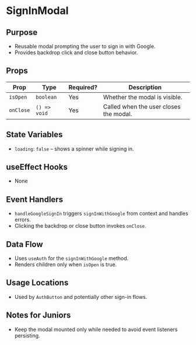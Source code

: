 # SignInModal

## Purpose
- Reusable modal prompting the user to sign in with Google.
- Provides backdrop click and close button behavior.

## Props
| Prop | Type | Required? | Description |
| ---- | ---- | --------- | ----------- |
| `isOpen` | `boolean` | Yes | Whether the modal is visible. |
| `onClose` | `() => void` | Yes | Called when the user closes the modal. |

## State Variables
- `loading`: `false` – shows a spinner while signing in.

## useEffect Hooks
- None

## Event Handlers
- `handleGoogleSignIn` triggers `signInWithGoogle` from context and handles errors.
- Clicking the backdrop or close button invokes `onClose`.

## Data Flow
- Uses `useAuth` for the `signInWithGoogle` method.
- Renders children only when `isOpen` is true.

## Usage Locations
- Used by `AuthButton` and potentially other sign-in flows.

## Notes for Juniors
- Keep the modal mounted only while needed to avoid event listeners persisting.
